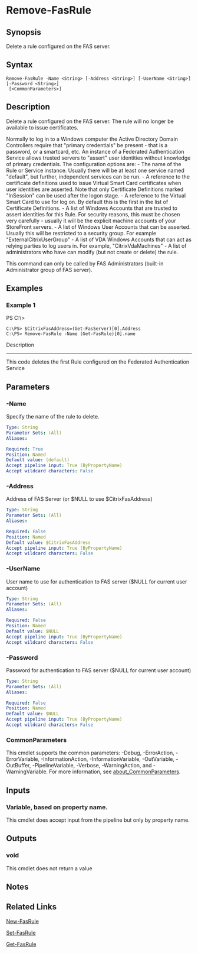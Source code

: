 # Remove-FasRule

## Synopsis
Delete a rule configured on the FAS server.

## Syntax

```
Remove-FasRule -Name <String> [-Address <String>] [-UserName <String>] [-Password <String>]
 [<CommonParameters>]
```

## Description
Delete a rule configured on the FAS server. 
The rule will no longer be available to issue certificates.

Normally to log in to a Windows computer the Active Directory Domain Controllers require that "primary credentials" be present - that is a password, or a smartcard, etc. 
An instance of a Federated Authentication Service allows trusted servers to "assert" user identities without knowledge of primary credentials. 
The configuration options are:
    - The name of the Rule or Service instance. 
Usually there will be at least one service named "default", but further, independent services can be run.
    - A reference to the certificate definitions used to issue Virtual Smart Card certificates when user identities are asserted. 
Note that only Certificate Definitions marked "InSession" can be used after the logon stage.
    - A reference to the Virtual Smart Card to use for log on. 
By default this is the first in the list of Certificate Definitions.
    - A list of Windows Accounts that are trusted to assert identities for this Rule. 
For security reasons, this must be chosen very carefully - usually it will be the explicit machine accounts of your StoreFront servers.
    - A list of Windows User Accounts that can be asserted. 
Usually this will be restricted to a security group. 
For example "ExternalCitrixUserGroup"
    - A list of VDA Windows Accounts that can act as relying parties to log users in. 
For example, "CitrixVdaMachines"
    - A list of administrators who have can modify (but not create or delete) the rule.
    
This command can only be called by FAS Administrators (built-in Administrator group of FAS server).

## Examples

### Example 1
PS C:\\\>

```
C:\PS> $CitrixFasAddress=(Get-FasServer)[0].Address
C:\PS> Remove-FasRule -Name (Get-FasRule)[0].name
```

Description

-----------

This code deletes the first Rule configured on the Federated Authentication Service

## Parameters

### -Name
Specify the name of the rule to delete.

```yaml
Type: String
Parameter Sets: (All)
Aliases:

Required: True
Position: Named
Default value: (default)
Accept pipeline input: True (ByPropertyName)
Accept wildcard characters: False
```

### -Address
Address of FAS Server (or $NULL to use $CitrixFasAddress)

```yaml
Type: String
Parameter Sets: (All)
Aliases:

Required: False
Position: Named
Default value: $CitrixFasAddress
Accept pipeline input: True (ByPropertyName)
Accept wildcard characters: False
```

### -UserName
User name to use for authentication to FAS server ($NULL for current user account)

```yaml
Type: String
Parameter Sets: (All)
Aliases:

Required: False
Position: Named
Default value: $NULL
Accept pipeline input: True (ByPropertyName)
Accept wildcard characters: False
```

### -Password
Password for authentication to FAS server ($NULL for current user account)

```yaml
Type: String
Parameter Sets: (All)
Aliases:

Required: False
Position: Named
Default value: $NULL
Accept pipeline input: True (ByPropertyName)
Accept wildcard characters: False
```

### CommonParameters
This cmdlet supports the common parameters: -Debug, -ErrorAction, -ErrorVariable, -InformationAction, -InformationVariable, -OutVariable, -OutBuffer, -PipelineVariable, -Verbose, -WarningAction, and -WarningVariable. For more information, see [about_CommonParameters](http://go.microsoft.com/fwlink/?LinkID=113216).

## Inputs

### Variable, based on property name.
This cmdlet does accept input from the pipeline but only by property name.

## Outputs

### void
This cmdlet does not return a value

## Notes

## Related Links

[New-FasRule]()

[Set-FasRule]()

[Get-FasRule]()


